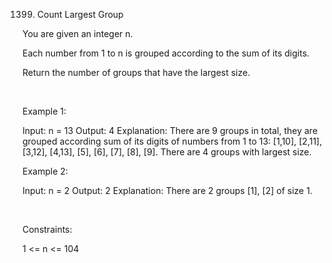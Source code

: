 1399. Count Largest Group

You are given an integer n.

Each number from 1 to n is grouped according to the sum of its digits.

Return the number of groups that have the largest size.

 

Example 1:

Input: n = 13
Output: 4
Explanation: There are 9 groups in total, they are grouped according sum of its digits of numbers from 1 to 13:
[1,10], [2,11], [3,12], [4,13], [5], [6], [7], [8], [9].
There are 4 groups with largest size.


Example 2:

Input: n = 2
Output: 2
Explanation: There are 2 groups [1], [2] of size 1.


 

Constraints:

1 <= n <= 104